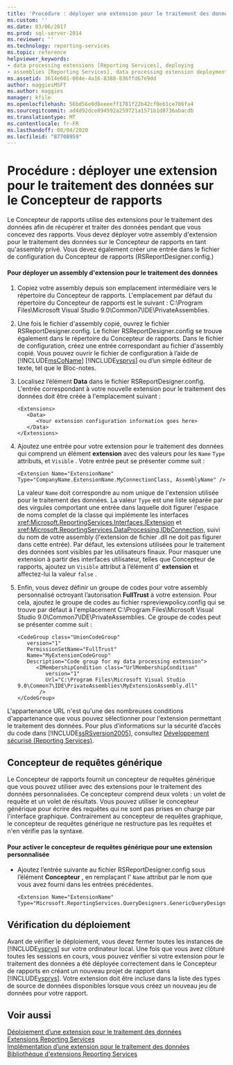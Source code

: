 ```yaml
---
title: 'Procédure : déployer une extension pour le traitement des données sur le Concepteur de rapports | Microsoft Docs'
ms.custom: ''
ms.date: 03/06/2017
ms.prod: sql-server-2014
ms.reviewer: ''
ms.technology: reporting-services
ms.topic: reference
helpviewer_keywords:
- data processing extensions [Reporting Services], deploying
- assemblies [Reporting Services], data processing extension deployments
ms.assetid: 3614e601-004e-4a16-8388-836ffd67e9dd
author: maggiesMSFT
ms.author: maggies
manager: kfile
ms.openlocfilehash: 56bd56e9d8eeeeff1781f22b42cf0eb1ce706fa4
ms.sourcegitcommit: ad4d92dce894592a259721a1571b1d8736abacdb
ms.translationtype: MT
ms.contentlocale: fr-FR
ms.lasthandoff: 08/04/2020
ms.locfileid: "87708959"
---
```

# <a name="how-to-deploy-a-data-processing-extension-to-report-designer"></a>Procédure : déployer une extension pour le traitement des données sur le Concepteur de rapports
  Le Concepteur de rapports utilise des extensions pour le traitement des données afin de récupérer et traiter des données pendant que vous concevez des rapports. Vous devez déployer votre assembly d'extension pour le traitement des données sur le Concepteur de rapports en tant qu'assembly privé. Vous devez également créer une entrée dans le fichier de configuration du Concepteur de rapports (RSReportDesigner.config.)  
  
#### <a name="to-deploy-a-data-processing-extension-assembly"></a>Pour déployer un assembly d'extension pour le traitement des données  
  
1.  Copiez votre assembly depuis son emplacement intermédiaire vers le répertoire du Concepteur de rapports. L'emplacement par défaut du répertoire du Concepteur de rapports est le suivant : C:\Program Files\Microsoft Visual Studio 9.0\Common7\IDE\PrivateAssemblies.  
  
2.  Une fois le fichier d'assembly copié, ouvrez le fichier RSReportDesigner.config. Le fichier RSReportDesigner.config se trouve également dans le répertoire du Concepteur de rapports. Dans le fichier de configuration, créez une entrée correspondant au fichier d'assembly copié. Vous pouvez ouvrir le fichier de configuration à l’aide de [!INCLUDE[msCoName](../../../includes/msconame-md.md)] [!INCLUDE[vsprvs](../../../includes/vsprvs-md.md)] ou d’un simple éditeur de texte, tel que le Bloc-notes.  
  
3.  Localisez l’élément **Data** dans le fichier RSReportDesigner.config. L'entrée correspondant à votre nouvelle extension pour le traitement des données doit être créée à l'emplacement suivant :  
  
    ```  
    <Extensions>  
       <Data>  
          <Your extension configuration information goes here>  
       </Data>  
    </Extensions>  
    ```  
  
4.  Ajoutez une entrée pour votre extension pour le traitement des données qui comprend un élément **extension** avec des valeurs pour les `Name` `Type` attributs, et `Visible` . Votre entrée peut se présenter comme suit :  
  
    ```  
    <Extension Name="ExtensionName" Type="CompanyName.ExtensionName.MyConnectionClass, AssemblyName" />  
    ```  
  
     La valeur `Name` doit correspondre au nom unique de l'extension utilisée pour le traitement des données. La valeur `Type` est une liste séparée par des virgules comportant une entrée dans laquelle doit figurer l'espace de noms complet de la classe qui implémente les interfaces <xref:Microsoft.ReportingServices.Interfaces.IExtension> et <xref:Microsoft.ReportingServices.DataProcessing.IDbConnection>, suivi du nom de votre assembly (l'extension de fichier .dll ne doit pas figurer dans cette entrée). Par défaut, les extensions utilisées pour le traitement des données sont visibles par les utilisateurs finaux. Pour masquer une extension à partir des interfaces utilisateur, telles que Concepteur de rapports, ajoutez un `Visible` attribut à l’élément d' **extension** et affectez-lui la valeur `false` .  
  
5.  Enfin, vous devez définir un groupe de codes pour votre assembly personnalisé octroyant l’autorisation **FullTrust** à votre extension. Pour cela, ajoutez le groupe de codes au fichier rspreviewpolicy.config qui se trouve par défaut à l'emplacement C:\Program Files\Microsoft Visual Studio 9.0\Common7\IDE\PrivateAssemblies. Ce groupe de codes peut se présenter comme suit :  
  
    ```  
    <CodeGroup class="UnionCodeGroup"  
       version="1"  
       PermissionSetName="FullTrust"  
       Name="MyExtensionCodeGroup"  
       Description="Code group for my data processing extension">  
          <IMembershipCondition class="UrlMembershipCondition"  
             version="1"  
             Url="C:\Program Files\Microsoft Visual Studio 9.0\Common7\IDE\PrivateAssemblies\MyExtensionAssembly.dll"  
           />  
    </CodeGroup>  
    ```  
  
 L'appartenance URL n'est qu'une des nombreuses conditions d'appartenance que vous pouvez sélectionner pour l'extension permettant le traitement des données. Pour plus d’informations sur la sécurité d’accès du code dans [!INCLUDE[ssRSversion2005](../../../includes/ssrsversion2005-md.md)], consultez [Développement sécurisé &#40;Reporting Services&#41;](../secure-development/secure-development-reporting-services.md).  
  
## <a name="generic-query-designer"></a>Concepteur de requêtes générique  
 Le Concepteur de rapports fournit un concepteur de requêtes générique que vous pouvez utiliser avec des extensions pour le traitement des données personnalisées. Ce concepteur comprend deux volets : un volet de requête et un volet de résultats. Vous pouvez utiliser le concepteur générique pour écrire des requêtes qui ne sont pas prises en charge par l'interface graphique. Contrairement au concepteur de requêtes graphique, le concepteur de requêtes générique ne restructure pas les requêtes et n'en vérifie pas la syntaxe.  
  
#### <a name="to-enable-the-generic-query-designer-for-a-custom-extension"></a>Pour activer le concepteur de requêtes générique pour une extension personnalisée  
  
-   Ajoutez l’entrée suivante au fichier RSReportDesigner.config sous l’élément **Concepteur** , en remplaçant l' `Name` attribut par le nom que vous avez fourni dans les entrées précédentes.  
  
    ```  
    <Extension Name="ExtensionName" Type="Microsoft.ReportingServices.QueryDesigners.GenericQueryDesigner,Microsoft.ReportingServices.QueryDesigners"/>  
    ```  
  
## <a name="verifying-the-deployment"></a>Vérification du déploiement  
 Avant de vérifier le déploiement, vous devez fermer toutes les instances de [!INCLUDE[vsprvs](../../../includes/vsprvs-md.md)] sur votre ordinateur local. Une fois que vous avez clôturé toutes les sessions en cours, vous pouvez vérifier si votre extension pour le traitement des données a été déployée correctement dans le Concepteur de rapports en créant un nouveau projet de rapport dans [!INCLUDE[vsprvs](../../../includes/vsprvs-md.md)]. Votre extension doit être incluse dans la liste des types de source de données disponibles lorsque vous créez un nouveau jeu de données pour votre rapport.  
  
## <a name="see-also"></a>Voir aussi  
 [Déploiement d’une extension pour le traitement des données](deploying-a-data-processing-extension.md)   
 [Extensions Reporting Services](../reporting-services-extensions.md)   
 [Implémentation d’une extension pour le traitement des données](implementing-a-data-processing-extension.md)   
 [Bibliothèque d'extensions Reporting Services](../reporting-services-extension-library.md)  
  
  
